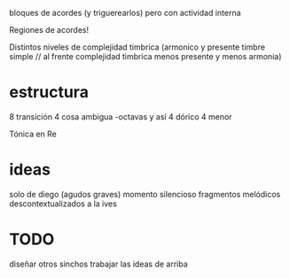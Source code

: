 bloques de acordes (y triguerearlos) pero con actividad interna

Regiones de acordes!

Distintos niveles de complejidad timbrica (armonico y presente timbre simple // al frente complejidad timbrica menos presente y menos armonia)

# estructura

8 transición
4 cosa ambigua -octavas y así
4 dórico
4 menor

Tónica en Re

# ideas

solo de diego (agudos graves)
momento silencioso
fragmentos melódicos descontextualizados a la ives

# TODO

diseñar otros sinchos
trabajar las ideas de arriba
